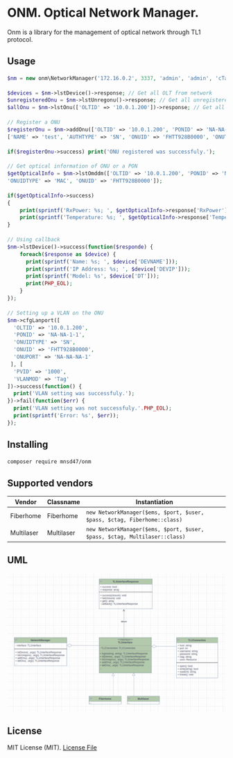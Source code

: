 # ONM. Optical Network Manager.

Onm is a library for the management of optical network through TL1 protocol.

## Usage

```php
$nm = new onm\NetworkManager('172.16.0.2', 3337, 'admin', 'admin', 'cTag', onm\Fiberhome::class);

$devices = $nm->lstDevice()->response; // Get all OLT from network
$unregisteredOnu = $nm->lstUnregonu()->response; // Get all unregistered ONU
$allOnu = $nm->lstOnu(['OLTID' => '10.0.1.200'])->response; // Get all ONU from an OLT

// Register a ONU
$registerOnu = $nm->addOnu(['OLTID' => '10.0.1.200', 'PONID' => 'NA-NA-1-1'], 
['NAME' => 'test', 'AUTHTYPE' => 'SN', 'ONUID' => 'FHTT928B0000', 'ONUTYPE' => 'AN5506-01-A']); 

if($registerOnu->success) print('ONU registered was successfuly.');

// Get optical information of ONU or a PON
$getOpticalInfo = $nm->lstOmddm(['OLTID' => '10.0.1.200', 'PONID' => 'NA-NA-1-1',
'ONUIDTYPE' => 'MAC', 'ONUID' => 'FHTT928B0000']); 

if($getOpticalInfo->success) 
{
    print(sprintf('RxPower: %s; ', $getOpticalInfo->response['RxPower']));
    print(sprintf('Temperature: %s; ', $getOpticalInfo->response['Temperature']));
}

// Using callback
$nm->lstDevice()->success(function($responde) {
    foreach($response as $device) {
      print(sprintf('Name: %s; ', $device['DEVNAME']));
      print(sprintf('IP Address: %s; ', $device['DEVIP']));
      print(sprintf('Model: %s', $device['DT']));
      print(PHP_EOL);
    }
});

// Setting up a VLAN on the ONU
$nm->cfgLanport([
  'OLTID' => '10.0.1.200', 
  'PONID' => 'NA-NA-1-1', 
  'ONUIDTYPE' => 'SN', 
  'ONUID' => 'FHTT928B0000',
  'ONUPORT' => 'NA-NA-NA-1'
 ], [
  'PVID' => '1000', 
  'VLANMOD' => 'Tag'
])->success(function() {
  print('VLAN setting was successfuly.');
})->fail(function($err) {
  print('VLAN setting was not successfuly.'.PHP_EOL);
  print(sprintf('Error: %s', $err));
}); 
```
## Installing
```bash
composer require mnsd47/onm
```
## Supported vendors
| Vendor | Classname | Instantiation | 
|---------|------------|---------------------|
| Fiberhome | Fiberhome | `new NetworkManager($ems, $port, $user, $pass, $ctag, Fiberhome::class)` |
| Multilaser | Multilaser | `new NetworkManager($ems, $port, $user, $pass, $ctag, Multilaser::class)` | 

## UML
![Class diagram](diagram.png?raw=true)

## License
MIT License (MIT). [License File](LICENSE)

